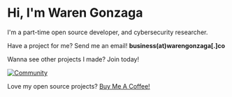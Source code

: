 # Hi, I'm Waren Gonzaga

I'm a part-time open source developer, and cybersecurity researcher.

Have a project for me? Send me an email!
**business(at)warengonzaga[.]co**

Wanna see other projects I made? Join today!

[![Community](https://discordapp.com/api/guilds/659684980137656340/widget.png?style=banner2)](https://bmc.xyz/l/wgofficialds)

Love my open source projects? [Buy Me A Coffee!](warengonza.ga/coffee4dev)
